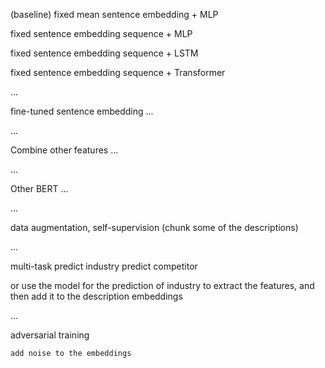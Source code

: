(baseline) fixed mean sentence embedding + MLP

fixed sentence embedding sequence + MLP

fixed sentence embedding sequence + LSTM

fixed sentence embedding sequence + Transformer

...

fine-tuned sentence embedding ...

...

Combine other features ...

...

Other BERT ...

...

data augmentation, self-supervision (chunk some of the descriptions)

...

multi-task
    predict industry
    predict competitor

or use the model for the prediction of industry to extract the features, and then add it to the description embeddings

...

adversarial training

    add noise to the embeddings
